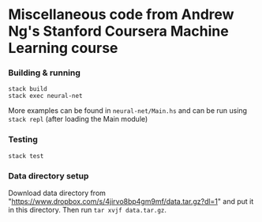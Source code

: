 # Miscellaneous code from Andrew Ng's Stanford Coursera Machine Learning course

### Building & running
```
stack build
stack exec neural-net
```
More examples can be found in `neural-net/Main.hs` and can be run using `stack repl` (after loading the Main module)

### Testing
```
stack test
```

### Data directory setup

Download data directory from "https://www.dropbox.com/s/4jirvo8bp4gm9mf/data.tar.gz?dl=1" and put it in this directory. Then run `tar xvjf data.tar.gz`.
